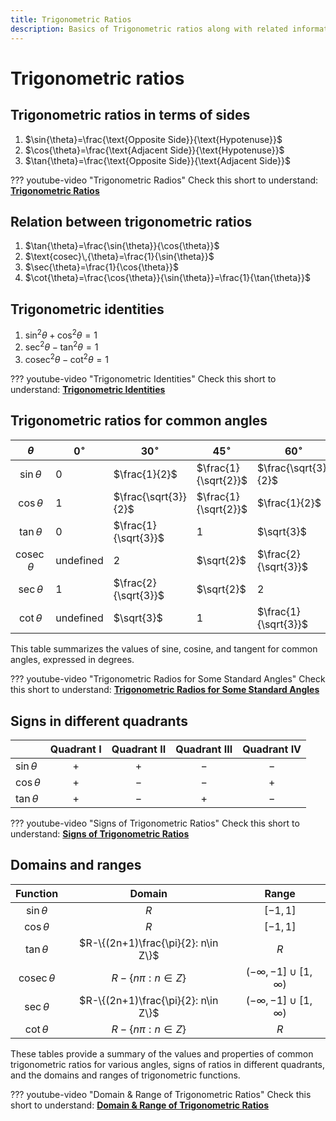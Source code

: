 ```yaml
---
title: Trigonometric Ratios
description: Basics of Trigonometric ratios along with related information.
---
```


# Trigonometric ratios

## Trigonometric ratios in terms of sides

1. $\sin{\theta}=\frac{\text{Opposite Side}}{\text{Hypotenuse}}$
1. $\cos{\theta}=\frac{\text{Adjacent Side}}{\text{Hypotenuse}}$
1. $\tan{\theta}=\frac{\text{Opposite Side}}{\text{Adjacent Side}}$

??? youtube-video "Trigonometric Radios"
    Check this short to understand: **[Trigonometric Ratios](https://youtube.com/shorts/QkDGyw6fdII?si=CRQYXRfdlMe57iDS)**


## Relation between trigonometric ratios

1. $\tan{\theta}=\frac{\sin{\theta}}{\cos{\theta}}$
1. $\text{cosec}\,{\theta}=\frac{1}{\sin{\theta}}$
1. $\sec{\theta}=\frac{1}{\cos{\theta}}$
1. $\cot{\theta}=\frac{\cos{\theta}}{\sin{\theta}}=\frac{1}{\tan{\theta}}$

## Trigonometric identities

1. $\sin^2{\theta} + \cos^2{\theta} = 1$
2. $\sec^2{\theta} - \tan^2{\theta} = 1$
1. $\text{cosec}^2{\theta} - \cot^2{\theta} = 1$

??? youtube-video "Trigonometric Identities"
    Check this short to understand: **[Trigonometric Identities](https://youtube.com/shorts/pdOjqKeHlr4?si=OTAc0UWIb2FRFigf)**


## Trigonometric ratios for common angles

| $\theta$         | $0^\circ$ | $30^\circ$           | $45^\circ$           | $60^\circ$           | $90^\circ$         |
|:----------------:|-----------|----------------------|----------------------|----------------------|--------------------|
| $\sin{\theta}$   | $0$       | $\frac{1}{2}$        | $\frac{1}{\sqrt{2}}$ | $\frac{\sqrt{3}}{2}$ | $1$                |
| $\cos{\theta}$   | $1$       | $\frac{\sqrt{3}}{2}$ | $\frac{1}{\sqrt{2}}$ | $\frac{1}{2}$        | $0$                |
| $\tan{\theta}$   | $0$       | $\frac{1}{\sqrt{3}}$ | $1$                  | $\sqrt{3}$           | $\text{undefined}$ |
| $\text{cosec}\,\theta$ | $\text{undefined}$ | $2$   | $\sqrt{2}$ | $\frac{2}{\sqrt{3}}$ | $1$                |
| $\sec{\theta}$   | $1$       | $\frac{2}{\sqrt{3}}$ | $\sqrt{2}$ | $2$                  | $\text{undefined}$ |
| $\cot{\theta}$   | $\text{undefined}$ | $\sqrt{3}$ | $1$                  | $\frac{1}{\sqrt{3}}$  | $0$                |

This table summarizes the values of sine, cosine, and tangent for common angles, expressed in degrees.


??? youtube-video "Trigonometric Radios for Some Standard Angles"
    Check this short to understand: **[Trigonometric Radios for Some Standard Angles](https://youtube.com/shorts/suxS4_qjSKk?si=CK0850gAhVQS9kJg)**


## Signs in different quadrants

|                  | Quadrant I  | Quadrant II | Quadrant III | Quadrant IV |
|------------------|:-----------:|:-----------:|:------------:|:-----------:|
| $\sin{\theta}$   | $+$         | $+$         | $-$          | $-$         |
| $\cos{\theta}$   | $+$         | $-$         | $-$          | $+$         |
| $\tan{\theta}$   | $+$         | $-$         | $+$          | $-$         |


??? youtube-video "Signs of Trigonometric Ratios"
    Check this short to understand: **[Signs of Trigonometric Ratios](https://youtube.com/shorts/fUOAlRkMlYw?si=OGXVZs65Vm0AXAyu)**


## Domains and ranges

| Function   | Domain           | Range            |
|:----------:|:----------------:|:----------------:|
| $\sin{\theta}$ | $R$ | $[-1, 1]$      |
| $\cos{\theta}$ | $R$ | $[-1, 1]$      |
| $\tan{\theta}$ | $R-\{(2n+1)\frac{\pi}{2}: n\in Z\}$  | $R$ |
| $\text{cosec}\,{\theta}$ | $R-\{n\pi: n\in Z\}$  | $(-\infty,-1]\cup[1,\infty)$ |
| $\sec{\theta}$ | $R-\{(2n+1)\frac{\pi}{2}: n\in Z\}$  | $(-\infty,-1]\cup[1,\infty)$ |
| $\cot{\theta}$ | $R-\{n\pi: n\in Z\}$  | $R$ |

These tables provide a summary of the values and properties of common trigonometric ratios for various angles, signs of ratios in different quadrants, and the domains and ranges of trigonometric functions.

??? youtube-video "Domain & Range of Trigonometric Ratios"
    Check this short to understand: **[Domain & Range of Trigonometric Ratios](https://youtube.com/shorts/63oYFD64hpo?si=nmwy5Ng5gL50lQ-F)**

